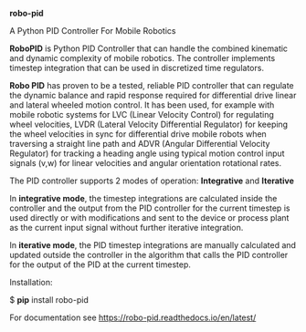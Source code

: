 **robo-pid** 

A Python PID Controller For Mobile Robotics

**RoboPID** is Python PID Controller that can handle the combined kinematic 
and dynamic complexity of mobile robotics. The controller implements timestep
integration that can be used in discretized time regulators.


**Robo PID** has proven to be a tested, reliable PID controller that can
regulate the dynamic balance and rapid response required for differential drive
linear and lateral wheeled motion control. It has been used, for example with mobile
robotic systems for LVC (Linear Velocity Control) for regulating wheel velocities, 
LVDR (Lateral Velocity Differential Regulator) for keeping the wheel velocities in sync for 
differential drive mobile robots when traversing a straight line path and 
ADVR (Angular Differential Velocity Regulator) for tracking a heading angle using typical
motion control input signals (v,w) for linear velocities and angular orientation rotational rates.


The PID controller supports 2 modes of operation: **Integrative** and **Iterative**

In **integrative mode**, the timestep integrations are calculated inside the controller
and the output from the PID controller for the current timestep is used directly or with 
modifications and sent to the device or process plant as the current input signal without
further iterative integration.

In **iterative mode**, the PID timestep integrations are manually calculated and updated
outside the controller in the algorithm that calls the PID controller for the output of
the PID at the current timestep.


Installation: 

$ **pip** install robo-pid

For documentation see https://robo-pid.readthedocs.io/en/latest/





